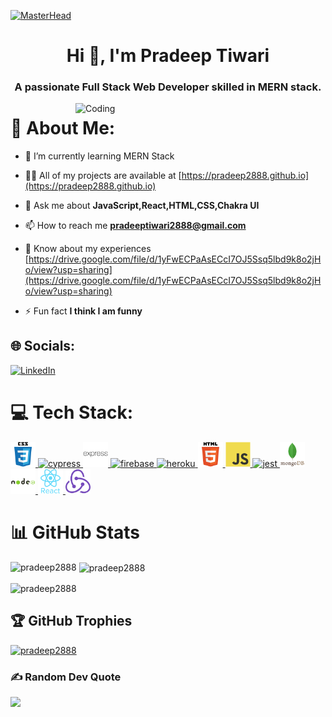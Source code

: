 [![MasterHead](https://cdn.pixabay.com/photo/2020/06/12/19/02/artificial-intelligence-5291510_1280.jpg)](https://Pradeep2888.github.io)
<h1 align="center">Hi 👋, I'm Pradeep Tiwari</h1>
<h3 align="center">A passionate Full Stack Web Developer skilled in MERN stack.</h3>
<img align="right" alt="Coding" width="400" src="https://cdn.dribbble.com/users/1162077/screenshots/3848914/programmer.gif"/>


# 💫 About Me:
- 🌱 I’m currently learning MERN Stack
- 👨‍💻 All of my projects are available at [https://pradeep2888.github.io](https://pradeep2888.github.io)

- 💬 Ask me about **JavaScript,React,HTML,CSS,Chakra UI**

- 📫 How to reach me **pradeeptiwari2888@gmail.com**

- 📄 Know about my experiences [https://drive.google.com/file/d/1yFwECPaAsECcI7OJ5Ssq5lbd9k8o2jHo/view?usp=sharing](https://drive.google.com/file/d/1yFwECPaAsECcI7OJ5Ssq5lbd9k8o2jHo/view?usp=sharing)

- ⚡ Fun fact **I think I am funny**

## 🌐 Socials:
[![LinkedIn](https://img.shields.io/badge/LinkedIn-%230077B5.svg?logo=linkedin&logoColor=white)](https://linkedin.com/in/pradeep-tiwari-1802a31b7/)

# 💻 Tech Stack:
<p align="left"> <a href="https://www.w3schools.com/css/" target="_blank" rel="noreferrer"> <img src="https://raw.githubusercontent.com/devicons/devicon/master/icons/css3/css3-original-wordmark.svg" alt="css3" width="40" height="40"/> </a> <a href="https://www.cypress.io" target="_blank" rel="noreferrer"> <img src="https://raw.githubusercontent.com/simple-icons/simple-icons/6e46ec1fc23b60c8fd0d2f2ff46db82e16dbd75f/icons/cypress.svg" alt="cypress" width="40" height="40"/> </a> <a href="https://expressjs.com" target="_blank" rel="noreferrer"> <img src="https://raw.githubusercontent.com/devicons/devicon/master/icons/express/express-original-wordmark.svg" alt="express" width="40" height="40"/> </a> <a href="https://firebase.google.com/" target="_blank" rel="noreferrer"> <img src="https://www.vectorlogo.zone/logos/firebase/firebase-icon.svg" alt="firebase" width="40" height="40"/> </a> <a href="https://heroku.com" target="_blank" rel="noreferrer"> <img src="https://www.vectorlogo.zone/logos/heroku/heroku-icon.svg" alt="heroku" width="40" height="40"/> </a> <a href="https://www.w3.org/html/" target="_blank" rel="noreferrer"> <img src="https://raw.githubusercontent.com/devicons/devicon/master/icons/html5/html5-original-wordmark.svg" alt="html5" width="40" height="40"/> </a> <a href="https://developer.mozilla.org/en-US/docs/Web/JavaScript" target="_blank" rel="noreferrer"> <img src="https://raw.githubusercontent.com/devicons/devicon/master/icons/javascript/javascript-original.svg" alt="javascript" width="40" height="40"/> </a> <a href="https://jestjs.io" target="_blank" rel="noreferrer"> <img src="https://www.vectorlogo.zone/logos/jestjsio/jestjsio-icon.svg" alt="jest" width="40" height="40"/> </a> <a href="https://www.mongodb.com/" target="_blank" rel="noreferrer"> <img src="https://raw.githubusercontent.com/devicons/devicon/master/icons/mongodb/mongodb-original-wordmark.svg" alt="mongodb" width="40" height="40"/> </a> <a href="https://nodejs.org" target="_blank" rel="noreferrer"> <img src="https://raw.githubusercontent.com/devicons/devicon/master/icons/nodejs/nodejs-original-wordmark.svg" alt="nodejs" width="40" height="40"/> </a> <a href="https://reactjs.org/" target="_blank" rel="noreferrer"> <img src="https://raw.githubusercontent.com/devicons/devicon/master/icons/react/react-original-wordmark.svg" alt="react" width="40" height="40"/> </a> <a href="https://redux.js.org" target="_blank" rel="noreferrer"> <img src="https://raw.githubusercontent.com/devicons/devicon/master/icons/redux/redux-original.svg" alt="redux" width="40" height="40"/> </a> </p>

# 📊 GitHub Stats
<p><img align="left" src="https://github-readme-stats.vercel.app/api/top-langs?username=pradeep2888&show_icons=true&locale=en&layout=compact" alt="pradeep2888" /></p>

<p>&nbsp;<img align="center" src="https://github-readme-stats.vercel.app/api?username=pradeep2888&show_icons=true&locale=en" alt="pradeep2888" /></p>

<p><img align="center" src="https://github-readme-streak-stats.herokuapp.com/?user=pradeep2888&" alt="pradeep2888" /></p>

## 🏆 GitHub Trophies
<p align="left"> <a href="https://github.com/ryo-ma/github-profile-trophy"><img src="https://github-profile-trophy.vercel.app/?username=pradeep2888" alt="pradeep2888" /></a> </p>

### ✍️ Random Dev Quote
![](https://quotes-github-readme.vercel.app/api?type=horizontal&theme=light)
